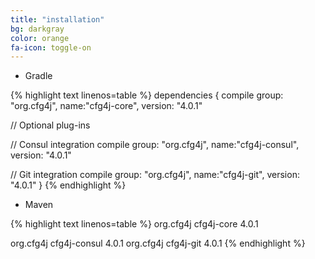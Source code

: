 ```yaml
---
title: "installation"
bg: darkgray
color: orange
fa-icon: toggle-on
---
```


* Gradle

{% highlight text linenos=table %}
dependencies {
  compile group: "org.cfg4j", name:"cfg4j-core", version: "4.0.1"
  
  // Optional plug-ins
  
  // Consul integration
  compile group: "org.cfg4j", name:"cfg4j-consul", version: "4.0.1"
  
  // Git integration
  compile group: "org.cfg4j", name:"cfg4j-git", version: "4.0.1"
}
{% endhighlight %}

* Maven

{% highlight text linenos=table %}
<dependencies>
  <dependency>
    <groupId>org.cfg4j</groupId>
    <artifactId>cfg4j-core</artifactId>
    <version>4.0.1</version>
  </dependency>
  
  <!-- Optional plug-ins -->
  
  <!-- Consul integration -->
  <dependency> 
    <groupId>org.cfg4j</groupId>
    <artifactId>cfg4j-consul</artifactId>
    <version>4.0.1</version>
  </dependency>
  
  <!-- Git integration -->
  <dependency>
    <groupId>org.cfg4j</groupId>
    <artifactId>cfg4j-git</artifactId>
    <version>4.0.1</version>
  </dependency>
</dependencies>
{% endhighlight %}